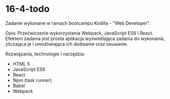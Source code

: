 # 16-4-todo

Zadanie wykonane w ramach bootcampu Kodilla - "Web Developer".

Opis: Przećwiczenie wykorzystania Webpack, JavaScript ES6 i React. Efektem zadania jest prosta aplikacja wyświetlająca zadania do wykonania, zliczająca je i umożliwiająca ich dodwanie oraz usuwanie.

Rozwiązania, technologie i narzędzia:

- HTML 5
- JavaScript ES6
- React
- Npm (task runner)
- Babel
- Webpack
